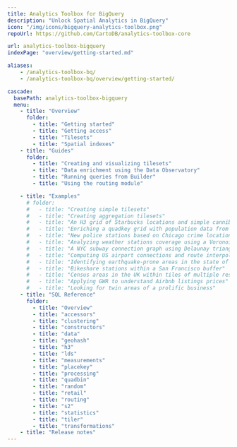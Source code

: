 ```yaml
---
title: Analytics Toolbox for BigQuery
description: "Unlock Spatial Analytics in BigQuery"
icon: "/img/icons/bigquery-analytics-toolbox.png"
repoUrl: https://github.com/CartoDB/analytics-toolbox-core

url: analytics-toolbox-bigquery
indexPage: "overview/getting-started.md"

aliases:
    - /analytics-toolbox-bq/
    - /analytics-toolbox-bq/overview/getting-started/

cascade:
  basePath: analytics-toolbox-bigquery
  menu:
    - title: "Overview"
      folder:
        - title: "Getting started"
        - title: "Getting access"
        - title: "Tilesets"
        - title: "Spatial indexes"
    - title: "Guides"
      folder:
        - title: "Creating and visualizing tilesets"
        - title: "Data enrichment using the Data Observatory"
        - title: "Running queries from Builder"
        - title: "Using the routing module"

    - title: "Examples"
      # folder:
      #   - title: "Creating simple tilesets"
      #   - title: "Creating aggregation tilesets"
      #   - title: "An H3 grid of Starbucks locations and simple cannibalization analysis"
      #   - title: "Enriching a quadkey grid with population data from the Data Observatory"
      #   - title: "New police stations based on Chicago crime location clusters"
      #   - title: "Analyzing weather stations coverage using a Voronoi diagram"
      #   - title: "A NYC subway connection graph using Delaunay triangulation"
      #   - title: "Computing US airport connections and route interpolations"
      #   - title: "Identifying earthquake-prone areas in the state of California"
      #   - title: "Bikeshare stations within a San Francisco buffer"
      #   - title: "Census areas in the UK within tiles of multiple resolutions"
      #   - title: "Applying GWR to understand Airbnb listings prices"
      #   - title: "Looking for twin areas of a prolific business"
    - title: "SQL Reference"
      folder:
        - title: "Overview"
        - title: "accessors"
        - title: "clustering"
        - title: "constructors"
        - title: "data"
        - title: "geohash"
        - title: "h3"
        - title: "lds"
        - title: "measurements"
        - title: "placekey"
        - title: "processing"
        - title: "quadbin"
        - title: "random"
        - title: "retail"
        - title: "routing"
        - title: "s2"
        - title: "statistics"
        - title: "tiler"
        - title: "transformations"
    - title: "Release notes"
---
```

